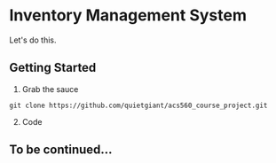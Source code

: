 # Inventory Management System

Let's do this.

## Getting Started
1. Grab the sauce

`git clone https://github.com/quietgiant/acs560_course_project.git`

2. Code

## To be continued...
